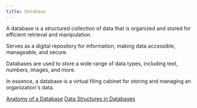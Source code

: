 ```yaml
---
title: Database
---
```


A database is a structured collection of data that is organized and stored for efficient retrieval and manipulation.

Serves as a digital repository for information, making data accessible, manageable, and secure.

Databases are used to store a wide range of data types, including text, numbers, images, and more.

In essence, a database is a virtual filing cabinet for storing and managing an organization's data.

[Anatomy of a Database](/designing-and-using-databases/introduction/anatomy-of-a-database) 
[Data Structures in Databases](/designing-and-using-databases/introduction/data-structures-in-databases)